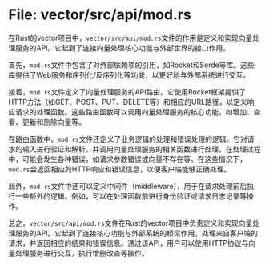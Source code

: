 # File: vector/src/api/mod.rs

在Rust的vector项目中，`vector/src/api/mod.rs`文件的作用是定义和实现向量处理服务的API。它起到了连接向量处理核心功能与外部世界的接口作用。

首先，`mod.rs`文件中包含了对外部依赖项的引用，如Rocket和Serde等库。这些库提供了Web服务和序列化/反序列化等功能，以更好地与外部系统进行交互。

接着，`mod.rs`文件定义了向量处理服务的API路由。它使用Rocket框架提供了HTTP方法（如GET、POST、PUT、DELETE等）和相应的URL路径，以定义响应请求的处理函数。这些路由函数可以调用向量处理服务的核心功能，如增加、查看、更新和删除向量等。

在路由函数中，`mod.rs`文件还定义了业务逻辑的处理和错误处理的逻辑。它对请求的输入进行验证和解析，并调用向量处理服务的相关函数进行处理。在处理过程中，可能会发生各种错误，如请求参数错误或向量不存在等。在这些情况下，`mod.rs`会返回相应的HTTP响应和错误信息，以便客户端能够正确处理。

此外，`mod.rs`文件中还可以定义中间件（middleware），用于在请求处理前后执行一些额外的逻辑。例如，可以在处理函数前进行身份验证或请求日志记录等操作。

总之，`vector/src/api/mod.rs`文件在Rust的vector项目中负责定义和实现向量处理服务的API。它起到了连接核心功能与外部系统的桥梁作用，处理来自客户端的请求，并返回相应的结果和错误信息。通过该API，用户可以使用HTTP协议与向量处理服务进行交互，执行增删改查等操作。

